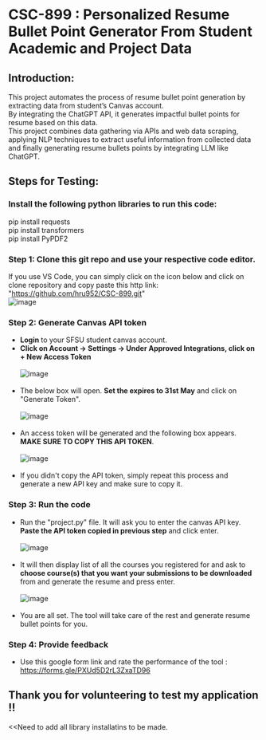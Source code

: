 # CSC-899 : Personalized Resume Bullet Point Generator From Student Academic and Project Data
## Introduction:
This project automates the process of resume bullet point generation by extracting data from student’s Canvas account.<br />
By integrating the ChatGPT API, it generates impactful bullet points for resume based on this data.<br />
This project combines data gathering via APIs and web data scraping, applying NLP techniques to extract useful information from collected data and finally generating resume bullets points by integrating LLM like ChatGPT.

## Steps for Testing:
### Install the following python libraries to run this code:
 pip install requests <br />
 pip install transformers <br />
 pip install PyPDF2 <br />
### Step 1: Clone this git repo and use your respective code editor.
If you use VS Code, you can simply click on the icon below and click on clone repository and copy paste this http link: "https://github.com/hru952/CSC-899.git" <br />
![image](https://github.com/hru952/CSC-899/assets/124914776/fad95448-b7a9-41f1-b254-90c442af876e)
### Step 2: Generate Canvas API token
- **Login** to your SFSU student canvas account.
- **Click on Account -> Settings -> Under Approved Integrations, click on + New Access Token** <br/><br/> ![image](https://github.com/hru952/CSC-899/assets/124914776/5b2836b7-43c8-491c-ad40-757ed499f7d9) <br/> <br/>
- The below box will open. **Set the expires to 31st May** and click on "Generate Token". <br/><br/> ![image](https://github.com/hru952/CSC-899/assets/124914776/5e7cb961-8b9e-466f-865d-72a7fd4e5958) <br/> <br/>
- An access token will be generated and the following box appears. **MAKE SURE TO COPY THIS API TOKEN**. <br/><br/> ![image](https://github.com/hru952/CSC-899/assets/124914776/3b7c20d1-1870-4a99-b5fd-af493593bd83) <br/> <br/>
- If you didn't copy the API token, simply repeat this process and generate a new API key and make sure to copy it.
### Step 3: Run the code
- Run the "project.py" file. It will ask you to enter the canvas API key. **Paste the API token copied in previous step** and click enter.<br/> <br/> ![image](https://github.com/hru952/CSC-899/assets/124914776/d8d391ae-8cbb-450b-afc7-bf61df315682) <br/> <br/>
- It will then display list of all the courses you registered for and ask to **choose course(s) that you want your submissions to be downloaded** from and generate the resume and press enter.<br/><br/> ![image](https://github.com/hru952/CSC-899/assets/124914776/08fd1745-d6f6-47dc-b4f6-213e256ea4d7) <br/> <br/>
- You are all set. The tool will take care of the rest and generate resume bullet points for you.
### Step 4: Provide feedback
- Use this google form link and rate the performance of the tool : https://forms.gle/PXUd5D2rL3ZxaTD96
## Thank you for volunteering to test my application !! 
<<Need to add all library installatins to be made.



